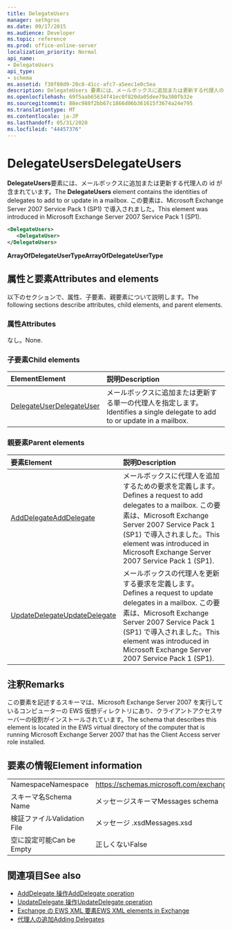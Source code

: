 ```yaml
---
title: DelegateUsers
manager: sethgros
ms.date: 09/17/2015
ms.audience: Developer
ms.topic: reference
ms.prod: office-online-server
localization_priority: Normal
api_name:
- DelegateUsers
api_type:
- schema
ms.assetid: f30f80d9-20c8-41cc-afc7-a5eec1e0c5ea
description: DelegateUsers 要素には、メールボックスに追加または更新する代理人の id が含まれています。 この要素は、Microsoft Exchange Server 2007 Service Pack 1 (SP1) で導入されました。
ms.openlocfilehash: 69f5aab65634f41ec0f820da05dee79a300fb32e
ms.sourcegitcommit: 88ec988f2bb67c1866d06b361615f3674a24e795
ms.translationtype: MT
ms.contentlocale: ja-JP
ms.lasthandoff: 05/31/2020
ms.locfileid: "44457376"
---
```

# <a name="delegateusers"></a><span data-ttu-id="6c07a-104">DelegateUsers</span><span class="sxs-lookup"><span data-stu-id="6c07a-104">DelegateUsers</span></span>

<span data-ttu-id="6c07a-105">**DelegateUsers**要素には、メールボックスに追加または更新する代理人の id が含まれています。</span><span class="sxs-lookup"><span data-stu-id="6c07a-105">The **DelegateUsers** element contains the identities of delegates to add to or update in a mailbox.</span></span> <span data-ttu-id="6c07a-106">この要素は、Microsoft Exchange Server 2007 Service Pack 1 (SP1) で導入されました。</span><span class="sxs-lookup"><span data-stu-id="6c07a-106">This element was introduced in Microsoft Exchange Server 2007 Service Pack 1 (SP1).</span></span> 
  
```xml
<DelegateUsers>
   <DelegateUser>
</DelegateUsers>
```

<span data-ttu-id="6c07a-107">**ArrayOfDelegateUserType**</span><span class="sxs-lookup"><span data-stu-id="6c07a-107">**ArrayOfDelegateUserType**</span></span>

## <a name="attributes-and-elements"></a><span data-ttu-id="6c07a-108">属性と要素</span><span class="sxs-lookup"><span data-stu-id="6c07a-108">Attributes and elements</span></span>

<span data-ttu-id="6c07a-109">以下のセクションで、属性、子要素、親要素について説明します。</span><span class="sxs-lookup"><span data-stu-id="6c07a-109">The following sections describe attributes, child elements, and parent elements.</span></span>
  
### <a name="attributes"></a><span data-ttu-id="6c07a-110">属性</span><span class="sxs-lookup"><span data-stu-id="6c07a-110">Attributes</span></span>

<span data-ttu-id="6c07a-111">なし。</span><span class="sxs-lookup"><span data-stu-id="6c07a-111">None.</span></span>
  
### <a name="child-elements"></a><span data-ttu-id="6c07a-112">子要素</span><span class="sxs-lookup"><span data-stu-id="6c07a-112">Child elements</span></span>

|<span data-ttu-id="6c07a-113">**Element**</span><span class="sxs-lookup"><span data-stu-id="6c07a-113">**Element**</span></span>|<span data-ttu-id="6c07a-114">**説明**</span><span class="sxs-lookup"><span data-stu-id="6c07a-114">**Description**</span></span>|
|:-----|:-----|
|[<span data-ttu-id="6c07a-115">DelegateUser</span><span class="sxs-lookup"><span data-stu-id="6c07a-115">DelegateUser</span></span>](delegateuser.md) <br/> |<span data-ttu-id="6c07a-116">メールボックスに追加または更新する単一の代理人を指定します。</span><span class="sxs-lookup"><span data-stu-id="6c07a-116">Identifies a single delegate to add to or update in a mailbox.</span></span>  <br/> |
   
### <a name="parent-elements"></a><span data-ttu-id="6c07a-117">親要素</span><span class="sxs-lookup"><span data-stu-id="6c07a-117">Parent elements</span></span>

|<span data-ttu-id="6c07a-118">**要素**</span><span class="sxs-lookup"><span data-stu-id="6c07a-118">**Element**</span></span>|<span data-ttu-id="6c07a-119">**説明**</span><span class="sxs-lookup"><span data-stu-id="6c07a-119">**Description**</span></span>|
|:-----|:-----|
|[<span data-ttu-id="6c07a-120">AddDelegate</span><span class="sxs-lookup"><span data-stu-id="6c07a-120">AddDelegate</span></span>](adddelegate.md) <br/> |<span data-ttu-id="6c07a-121">メールボックスに代理人を追加するための要求を定義します。</span><span class="sxs-lookup"><span data-stu-id="6c07a-121">Defines a request to add delegates to a mailbox.</span></span> <span data-ttu-id="6c07a-122">この要素は、Microsoft Exchange Server 2007 Service Pack 1 (SP1) で導入されました。</span><span class="sxs-lookup"><span data-stu-id="6c07a-122">This element was introduced in Microsoft Exchange Server 2007 Service Pack 1 (SP1).</span></span>  <br/> |
|[<span data-ttu-id="6c07a-123">UpdateDelegate</span><span class="sxs-lookup"><span data-stu-id="6c07a-123">UpdateDelegate</span></span>](updatedelegate.md) <br/> |<span data-ttu-id="6c07a-124">メールボックスの代理人を更新する要求を定義します。</span><span class="sxs-lookup"><span data-stu-id="6c07a-124">Defines a request to update delegates in a mailbox.</span></span> <span data-ttu-id="6c07a-125">この要素は、Microsoft Exchange Server 2007 Service Pack 1 (SP1) で導入されました。</span><span class="sxs-lookup"><span data-stu-id="6c07a-125">This element was introduced in Microsoft Exchange Server 2007 Service Pack 1 (SP1).</span></span>  <br/> |
   
## <a name="remarks"></a><span data-ttu-id="6c07a-126">注釈</span><span class="sxs-lookup"><span data-stu-id="6c07a-126">Remarks</span></span>

<span data-ttu-id="6c07a-127">この要素を記述するスキーマは、Microsoft Exchange Server 2007 を実行しているコンピューターの EWS 仮想ディレクトリにあり、クライアントアクセスサーバーの役割がインストールされています。</span><span class="sxs-lookup"><span data-stu-id="6c07a-127">The schema that describes this element is located in the EWS virtual directory of the computer that is running Microsoft Exchange Server 2007 that has the Client Access server role installed.</span></span>
  
## <a name="element-information"></a><span data-ttu-id="6c07a-128">要素の情報</span><span class="sxs-lookup"><span data-stu-id="6c07a-128">Element information</span></span>

|||
|:-----|:-----|
|<span data-ttu-id="6c07a-129">Namespace</span><span class="sxs-lookup"><span data-stu-id="6c07a-129">Namespace</span></span>  <br/> |https://schemas.microsoft.com/exchange/services/2006/messages  <br/> |
|<span data-ttu-id="6c07a-130">スキーマ名</span><span class="sxs-lookup"><span data-stu-id="6c07a-130">Schema Name</span></span>  <br/> |<span data-ttu-id="6c07a-131">メッセージスキーマ</span><span class="sxs-lookup"><span data-stu-id="6c07a-131">Messages schema</span></span>  <br/> |
|<span data-ttu-id="6c07a-132">検証ファイル</span><span class="sxs-lookup"><span data-stu-id="6c07a-132">Validation File</span></span>  <br/> |<span data-ttu-id="6c07a-133">メッセージ .xsd</span><span class="sxs-lookup"><span data-stu-id="6c07a-133">Messages.xsd</span></span>  <br/> |
|<span data-ttu-id="6c07a-134">空に設定可能</span><span class="sxs-lookup"><span data-stu-id="6c07a-134">Can be Empty</span></span>  <br/> |<span data-ttu-id="6c07a-135">正しくない</span><span class="sxs-lookup"><span data-stu-id="6c07a-135">False</span></span>  <br/> |
   
## <a name="see-also"></a><span data-ttu-id="6c07a-136">関連項目</span><span class="sxs-lookup"><span data-stu-id="6c07a-136">See also</span></span>

- [<span data-ttu-id="6c07a-137">AddDelegate 操作</span><span class="sxs-lookup"><span data-stu-id="6c07a-137">AddDelegate operation</span></span>](adddelegate-operation.md) 
- [<span data-ttu-id="6c07a-138">UpdateDelegate 操作</span><span class="sxs-lookup"><span data-stu-id="6c07a-138">UpdateDelegate operation</span></span>](updatedelegate-operation.md)
- [<span data-ttu-id="6c07a-139">Exchange の EWS XML 要素</span><span class="sxs-lookup"><span data-stu-id="6c07a-139">EWS XML elements in Exchange</span></span>](ews-xml-elements-in-exchange.md)
- [<span data-ttu-id="6c07a-140">代理人の追加</span><span class="sxs-lookup"><span data-stu-id="6c07a-140">Adding Delegates</span></span>](https://msdn.microsoft.com/library/3a744150-66a3-4a13-9433-793603ba5038%28Office.15%29.aspx)

